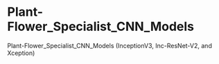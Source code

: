 # Plant-Flower_Specialist_CNN_Models
Plant-Flower_Specialist_CNN_Models (InceptionV3, Inc-ResNet-V2, and Xception)
